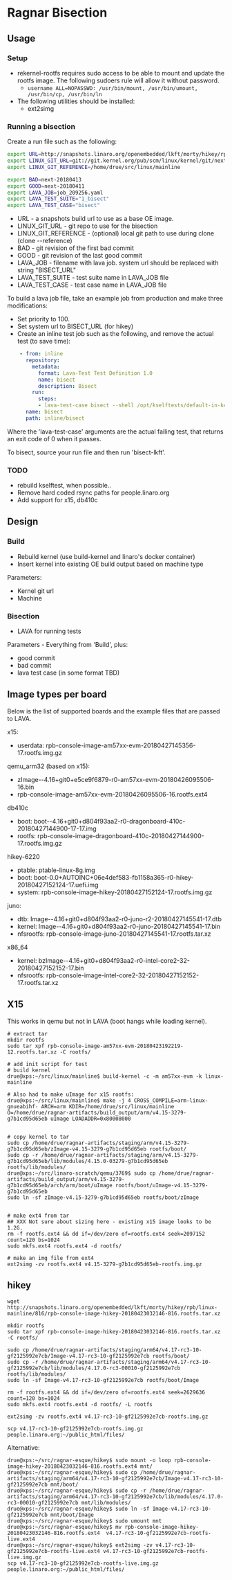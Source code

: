 # Ragnar Bisection

## Usage

### Setup

- rekernel-rootfs requires sudo access to be able to mount and update the
  rootfs image. The following sudoers rule will allow it without password.
  - `username ALL=NOPASSWD: /usr/bin/mount, /usr/bin/umount, /usr/bin/cp,
    /usr/bin/ln`
- The following utilities should be installed:
  - ext2simg

### Running a bisection

Create a run file such as the following:

```sh
export URL=http://snapshots.linaro.org/openembedded/lkft/morty/hikey/rpb/linux-next/237
export LINUX_GIT_URL=git://git.kernel.org/pub/scm/linux/kernel/git/next/linux-next.git
export LINUX_GIT_REFERENCE=/home/drue/src/linux/mainline

export BAD=next-20180413
export GOOD=next-20180411
export LAVA_JOB=job_209256.yaml
export LAVA_TEST_SUITE="1_bisect"
export LAVA_TEST_CASE="bisect"
```

- URL - a snapshots build url to use as a base OE image.
- LINUX_GIT_URL - git repo to use for the bisection
- LINUX_GIT_REFERENCE - (optional) local git path to use during clone (clone
  --reference)
- BAD - git revision of the first bad commit
- GOOD - git revision of the last good commit
- LAVA_JOB - filename with lava job. system url should be replaced with string
  "BISECT_URL"
- LAVA_TEST_SUITE - test suite name in LAVA_JOB file
- LAVA_TEST_CASE - test case name in LAVA_JOB file

To build a lava job file, take an example job from production and make three
modifications:
- Set priority to 100.
- Set system url to BISECT_URL (for hikey)
- Create an inline test job such as the following, and remove the actual test
  (to save time):

```yaml
    - from: inline
      repository:
        metadata:
          format: Lava-Test Test Definition 1.0
          name: bisect
          description: Bisect
        run:
          steps:
          - lava-test-case bisect --shell /opt/kselftests/default-in-kernel/bpf/test_xdp_meta.sh
      name: bisect
      path: inline/bisect
```

Where the 'lava-test-case' arguments are the actual failing test, that returns
an exit code of 0 when it passes.

To bisect, source your run file and then run 'bisect-lkft'.

### TODO

- rebuild kselftest, when possible..
- Remove hard coded rsync paths for people.linaro.org
- Add support for x15, db410c


## Design

### Build

- Rebuild kernel (use build-kernel and linaro's docker container)
- Insert kernel into existing OE build output based on machine type

Parameters:
- Kernel git url
- Machine

### Bisection

- LAVA for running tests

Parameters - Everything from 'Build', plus:
- good commit
- bad commit
- lava test case (in some format TBD)


## Image types per board

Below is the list of supported boards and the example files that are passed to
LAVA.

x15:
- userdata: rpb-console-image-am57xx-evm-20180427145356-17.rootfs.img.gz

qemu_arm32 (based on x15):
- zImage--4.16+git0+e5ce9f6879-r0-am57xx-evm-20180426095506-16.bin
- rpb-console-image-am57xx-evm-20180426095506-16.rootfs.ext4

db410c
- boot: boot--4.16+git0+d804f93aa2-r0-dragonboard-410c-20180427144900-17-17.img
- rootfs: rpb-console-image-dragonboard-410c-20180427144900-17.rootfs.img.gz

hikey-6220
- ptable: ptable-linux-8g.img
- boot: boot-0.0+AUTOINC+06e4def583-fb1158a365-r0-hikey-20180427152124-17.uefi.img
- system: rpb-console-image-hikey-20180427152124-17.rootfs.img.gz

juno:
- dtb: Image--4.16+git0+d804f93aa2-r0-juno-r2-20180427145541-17.dtb
- kernel: Image--4.16+git0+d804f93aa2-r0-juno-20180427145541-17.bin
- nfsrootfs: rpb-console-image-juno-20180427145541-17.rootfs.tar.xz

x86_64
- kernel: bzImage--4.16+git0+d804f93aa2-r0-intel-core2-32-20180427152152-17.bin
- nfsrootfs: rpb-console-image-intel-core2-32-20180427152152-17.rootfs.tar.xz


## X15

This works in qemu but not in LAVA (boot hangs while loading kernel).

```
# extract tar
mkdir rootfs
sudo tar xpf rpb-console-image-am57xx-evm-20180423192219-12.rootfs.tar.xz -C rootfs/

# add init script for test
# build kernel
drue@xps:~/src/linux/mainline$ build-kernel -c -m am57xx-evm -k linux-mainline

# Also had to make uImage for x15 rootfs:
drue@xps:~/src/linux/mainline$ make -j 4 CROSS_COMPILE=arm-linux-gnueabihf- ARCH=arm KDIR=/home/drue/src/linux/mainline O=/home/drue/ragnar-artifacts/build_output/arm/v4.15-3279-g7b1cd95d65eb uImage LOADADDR=0x80008000


# copy kernel to tar
sudo cp /home/drue/ragnar-artifacts/staging/arm/v4.15-3279-g7b1cd95d65eb/zImage-v4.15-3279-g7b1cd95d65eb rootfs/boot/
sudo cp -r /home/drue/ragnar-artifacts/staging/arm/v4.15-3279-g7b1cd95d65eb/lib/modules/4.15.0-03279-g7b1cd95d65eb rootfs/lib/modules/
drue@xps:~/src/linaro-scratch/qemu/3769$ sudo cp /home/drue/ragnar-artifacts/build_output/arm/v4.15-3279-g7b1cd95d65eb/arch/arm/boot/uImage rootfs/boot/uImage-v4.15-3279-g7b1cd95d65eb
sudo ln -sf zImage-v4.15-3279-g7b1cd95d65eb rootfs/boot/zImage


# make ext4 from tar
## XXX Not sure about sizing here - existing x15 image looks to be 1.2G.
rm -f rootfs.ext4 && dd if=/dev/zero of=rootfs.ext4 seek=2097152 count=120 bs=1024
sudo mkfs.ext4 rootfs.ext4 -d rootfs/

# make an img file from ext4
ext2simg -zv rootfs.ext4 v4.15-3279-g7b1cd95d65eb-rootfs.img.gz
```

## hikey

```
wget http://snapshots.linaro.org/openembedded/lkft/morty/hikey/rpb/linux-mainline/816/rpb-console-image-hikey-20180423032146-816.rootfs.tar.xz

mkdir rootfs
sudo tar xpf rpb-console-image-hikey-20180423032146-816.rootfs.tar.xz -C rootfs/

sudo cp /home/drue/ragnar-artifacts/staging/arm64/v4.17-rc3-10-gf2125992e7cb/Image-v4.17-rc3-10-gf2125992e7cb rootfs/boot/
sudo cp -r /home/drue/ragnar-artifacts/staging/arm64/v4.17-rc3-10-gf2125992e7cb/lib/modules/4.17.0-rc3-00010-gf2125992e7cb rootfs/lib/modules/
sudo ln -sf Image-v4.17-rc3-10-gf2125992e7cb rootfs/boot/Image

rm -f rootfs.ext4 && dd if=/dev/zero of=rootfs.ext4 seek=2629636 count=120 bs=1024
sudo mkfs.ext4 rootfs.ext4 -d rootfs/ -L rootfs

ext2simg -zv rootfs.ext4 v4.17-rc3-10-gf2125992e7cb-rootfs.img.gz

scp v4.17-rc3-10-gf2125992e7cb-rootfs.img.gz people.linaro.org:~/public_html/files/
```

Alternative:
```
drue@xps:~/src/ragnar-esque/hikey$ sudo mount -o loop rpb-console-image-hikey-20180423032146-816.rootfs.ext4 mnt/
drue@xps:~/src/ragnar-esque/hikey$ sudo cp /home/drue/ragnar-artifacts/staging/arm64/v4.17-rc3-10-gf2125992e7cb/Image-v4.17-rc3-10-gf2125992e7cb mnt/boot/
drue@xps:~/src/ragnar-esque/hikey$ sudo cp -r /home/drue/ragnar-artifacts/staging/arm64/v4.17-rc3-10-gf2125992e7cb/lib/modules/4.17.0-rc3-00010-gf2125992e7cb mnt/lib/modules/
drue@xps:~/src/ragnar-esque/hikey$ sudo ln -sf Image-v4.17-rc3-10-gf2125992e7cb mnt/boot/Image
drue@xps:~/src/ragnar-esque/hikey$ sudo umount mnt
drue@xps:~/src/ragnar-esque/hikey$ mv rpb-console-image-hikey-20180423032146-816.rootfs.ext4  v4.17-rc3-10-gf2125992e7cb-rootfs-live.ext4
drue@xps:~/src/ragnar-esque/hikey$ ext2simg -zv v4.17-rc3-10-gf2125992e7cb-rootfs-live.ext4 v4.17-rc3-10-gf2125992e7cb-rootfs-live.img.gz
scp v4.17-rc3-10-gf2125992e7cb-rootfs-live.img.gz people.linaro.org:~/public_html/files/
```

